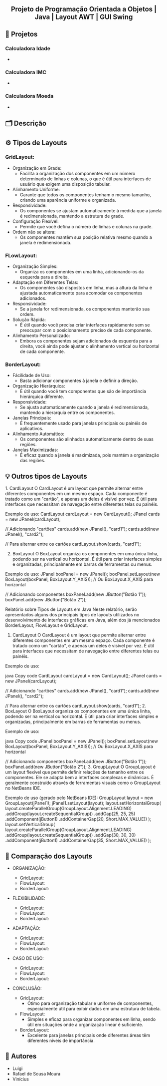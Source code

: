 <h2 align="center"> Projeto de Programação Orientada a Objetos | Java | Layout AWT | GUI Swing</h2>

<h2 align="left"> 🧠 Projetos </h2>
<h3 align="left"> Calculadora Idade </h3>

- 
<h3 align="left"> Calculadora IMC </h3>

-

<h3 align="left"> Calculadora Moeda </h3>

-

<h2 align="left"> 🗂️ Descrição </h2>

<h2 align="left"> ⚙️ Tipos de Layouts </h2>

<h3 align="left"> GridLayout: </h3>

  - Organização em Grade:
      - Facilita a organização dos componentes em um número determinado de linhas e colunas, o que é útil para interfaces de usuário que exigem uma disposição tabular.
  - Alinhamento Uniforme:
      - Garante que todos os componentes tenham o mesmo tamanho, criando uma aparência uniforme e organizada.
  - Responsividade:
      - Os componentes se ajustam automaticamente à medida que a janela é redimensionada, mantendo a estrutura de grade.
  - Configuração Flexível:
      - Permite que você defina o número de linhas e colunas na grade.
  - Ordem não se altera:
      - Os componentes mantêm sua posição relativa mesmo quando a janela é redimensionada.

<h3 align="left"> FLowLayout: </h3>

  - Organização Simples: 
    - Organiza os componentes em uma linha, adicionando-os da esquerda para a direita.
  - Adaptação em Diferentes Telas:
    - Os componentes são dispostos em linha, mas a altura da linha é ajustada automaticamente para acomodar os componentes adicionados.
  - Responsividade:
      - Se a janela for redimensionada, os componentes manterão sua ordem.
  - Solução Rápida:
      - É útil quando você precisa criar interfaces rapidamente sem se preocupar com o posicionamento preciso de cada componente.
  - Alinhamento Personalizado:
      - Embora os componentes sejam adicionados da esquerda para a direita, você ainda pode ajustar o alinhamento vertical ou horizontal de cada componente.
    
<h3 align="left"> BorderLayout: </h3>

  - Fácilidade de Uso:
    - Basta adicionar componentes à janela e definir a direção.
  - Organização Hierárquica:
    - É útil quando você tem componentes que são de importância hierárquica diferente.
  - Responsividade:
    - Se ajusta automaticamente quando a janela é redimensionada, mantendo a hierarquia entre os componentes.
  - Janelas Principais:
    - É frequentemente usado para janelas principais ou painéis de aplicativos.
  - Alinhamento Automático:
    - Os componentes são alinhados automaticamente dentro de suas regiões.
  - Janelas Maximizadas:
    - É eficaz quando a janela é maximizada, pois mantém a organização das regiões.

<h2 align="left"> 💡 Outros tipos de Layouts </h2>
1. CardLayout
O CardLayout é um layout que permite alternar entre diferentes componentes em um mesmo espaço. Cada componente é tratado como um "cartão", e apenas um deles é visível por vez. É útil para interfaces que necessitam de navegação entre diferentes telas ou painéis.

Exemplo de uso:
CardLayout cardLayout = new CardLayout();
JPanel cards = new JPanel(cardLayout);

// Adicionando "cartões"
cards.add(new JPanel(), "card1");
cards.add(new JPanel(), "card2");

// Para alternar entre os cartões
cardLayout.show(cards, "card1");


2. BoxLayout
O BoxLayout organiza os componentes em uma única linha, podendo ser na vertical ou horizontal. É útil para criar interfaces simples e organizadas, principalmente em barras de ferramentas ou menus.

Exemplo de uso:
JPanel boxPanel = new JPanel();
boxPanel.setLayout(new BoxLayout(boxPanel, BoxLayout.Y_AXIS)); // Ou BoxLayout.X_AXIS para horizontal

// Adicionando componentes
boxPanel.add(new JButton("Botão 1"));
boxPanel.add(new JButton("Botão 2"));


Relatório sobre Tipos de Layouts em Java
Neste relatório, serão apresentados alguns dos principais tipos de layouts utilizados no desenvolvimento de interfaces gráficas em Java, além dos já mencionados BorderLayout, FlowLayout e GridLayout.

1. CardLayout
O CardLayout é um layout que permite alternar entre diferentes componentes em um mesmo espaço. Cada componente é tratado como um "cartão", e apenas um deles é visível por vez. É útil para interfaces que necessitam de navegação entre diferentes telas ou painéis.

Exemplo de uso:

java
Copy code
CardLayout cardLayout = new CardLayout();
JPanel cards = new JPanel(cardLayout);

// Adicionando "cartões"
cards.add(new JPanel(), "card1");
cards.add(new JPanel(), "card2");

// Para alternar entre os cartões
cardLayout.show(cards, "card1");
2. BoxLayout
O BoxLayout organiza os componentes em uma única linha, podendo ser na vertical ou horizontal. É útil para criar interfaces simples e organizadas, principalmente em barras de ferramentas ou menus.

Exemplo de uso:

java
Copy code
JPanel boxPanel = new JPanel();
boxPanel.setLayout(new BoxLayout(boxPanel, BoxLayout.Y_AXIS)); // Ou BoxLayout.X_AXIS para horizontal

// Adicionando componentes
boxPanel.add(new JButton("Botão 1"));
boxPanel.add(new JButton("Botão 2"));
3. GroupLayout
O GroupLayout é um layout flexível que permite definir relações de tamanho entre os componentes. Ele se adapta bem a interfaces complexas e dinâmicas. É geralmente construído através de ferramentas visuais como o GroupLayout no NetBeans IDE.

Exemplo de uso (gerado pelo NetBeans IDE):
GroupLayout layout = new GroupLayout(jPanel1);
jPanel1.setLayout(layout);
layout.setHorizontalGroup(
    layout.createParallelGroup(GroupLayout.Alignment.LEADING)
    .addGroup(layout.createSequentialGroup()
        .addGap(25, 25, 25)
        .addComponent(jButton1)
        .addContainerGap(20, Short.MAX_VALUE))
);
layout.setVerticalGroup(
    layout.createParallelGroup(GroupLayout.Alignment.LEADING)
    .addGroup(layout.createSequentialGroup()
        .addGap(30, 30, 30)
        .addComponent(jButton1)
        .addContainerGap(35, Short.MAX_VALUE))
);


<h2 align="left"> 🎯 Comparação dos Layouts </h2>

- ORGANIZAÇÃO:
    - GridLayout:
    - FlowLayout:
    - BorderLayout:
- FLEXIBILIDADE:
    - GridLayout:
    - FlowLayout:
    - BorderLayout:
- ADAPTAÇÃO:
    - GridLayout:
    - FlowLayout:
    - BorderLayout:
- CASO DE USO:
    - GridLayout:
    - FlowLayout:
    - BorderLayout:

- CONCLUSÃO:
  - GridLayout:
    - Ótimo para organização tabular e uniforme de componentes, especialmente útil para exibir dados em uma estrutura de tabela.
  - FlowLayout:
    - Simples e eficaz para organizar componentes em linha, sendo útil em situações onde a organização linear é suficiente.
  - BorderLayout:
    - Excelente para janelas principais onde diferentes áreas têm diferentes níveis de importância.

<h2 align="left"> 🙋 Autores </h2>

- Luigi
- Rafael de Sousa Moura
- Vinícius


    


